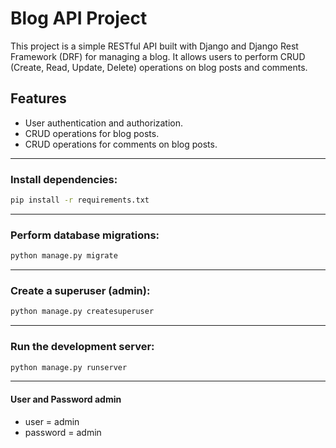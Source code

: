 # Blog API Project
This project is a simple RESTful API built with Django and Django Rest Framework (DRF) for managing a blog. It allows users to perform CRUD (Create, Read, Update, Delete) operations on blog posts and comments.

## Features
- User authentication and authorization.
- CRUD operations for blog posts.
- CRUD operations for comments on blog posts.
---

### Install dependencies:
```bash
pip install -r requirements.txt
```
---

### Perform database migrations:
```bash
python manage.py migrate
```
---

### Create a superuser (admin):
```bash
python manage.py createsuperuser
```
---

### Run the development server:
```bash
python manage.py runserver
```
---
#### User and Password admin
- user = admin
- password = admin
